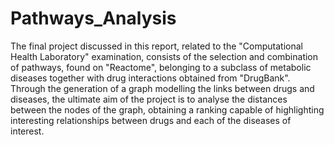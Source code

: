 # Pathways_Analysis
The final project discussed in this report, related to the "Computational Health Laboratory" examination, consists of the selection and combination of pathways, found on "Reactome", belonging to a subclass of metabolic diseases together with drug interactions obtained from "DrugBank". Through the generation of a graph modelling the links between drugs and diseases, the ultimate aim of the project is to analyse the distances between the nodes of the graph, obtaining a ranking capable of highlighting interesting relationships between drugs and each of the diseases of interest.
